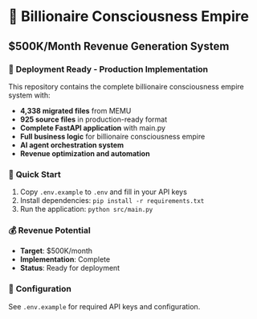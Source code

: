 # 🚀 Billionaire Consciousness Empire
## $500K/Month Revenue Generation System

### 🎯 **Deployment Ready - Production Implementation**

This repository contains the complete billionaire consciousness empire system with:

- **4,338 migrated files** from MEMU
- **925 source files** in production-ready format
- **Complete FastAPI application** with main.py
- **Full business logic** for billionaire consciousness empire
- **AI agent orchestration system**
- **Revenue optimization and automation**

### 🚀 **Quick Start**

1. Copy `.env.example` to `.env` and fill in your API keys
2. Install dependencies: `pip install -r requirements.txt`
3. Run the application: `python src/main.py`

### 💰 **Revenue Potential**
- **Target**: $500K/month
- **Implementation**: Complete
- **Status**: Ready for deployment

### 🔧 **Configuration**
See `.env.example` for required API keys and configuration.
